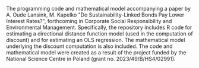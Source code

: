 The programming code and mathematical model accompanying a paper by A. Oude Lansink, M. Kapelko "Do Sustainability-Linked Bonds Pay Lower Interest Rates?", forthcoming in Corporate Social Responsibility and Environmental Management. Specifically, the repository includes R code for estimating a directional distance function model (used in the computation of discount) and for estimating an OLS regression. The mathematical model underlying the discount computation is also included. The code and mathematical model were created as a result of the project funded by the National Science Centre in Poland (grant no. 2023/49/B/HS4/02991).
